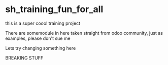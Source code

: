 # sh_training_fun_for_all
this is a super coool training project 

There are somemodule in here taken straight from odoo community, just as examples, please don't sue me

Lets try changing something here 

BREAKING STUFF 


